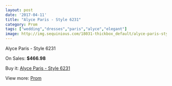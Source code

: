 ```yaml
---
layout: post
date: '2017-04-11'
title: "Alyce Paris - Style 6231"
category: Prom
tags: ["wedding","dresses","paris","alyce","elegant"]
image: http://img.sequinious.com/18031-thickbox_default/alyce-paris-style-6231.jpg
---
```

Alyce Paris - Style 6231

On Sales: **$466.98**
<a href="https://www.sequinious.com/prom/8457-alyce-paris-style-6231.html"><amp-img layout="responsive" width="600" height="600" src="//img.sequinious.com/18031-thickbox_default/alyce-paris-style-6231.jpg" alt="Alyce Paris - Style 6231 0" /></a>
<a href="https://www.sequinious.com/prom/8457-alyce-paris-style-6231.html"><amp-img layout="responsive" width="600" height="600" src="//img.sequinious.com/18032-thickbox_default/alyce-paris-style-6231.jpg" alt="Alyce Paris - Style 6231 1" /></a>

Buy it: [Alyce Paris - Style 6231](https://www.sequinious.com/prom/8457-alyce-paris-style-6231.html "Alyce Paris - Style 6231")

View more: [Prom](https://www.sequinious.com/7-prom "Prom")